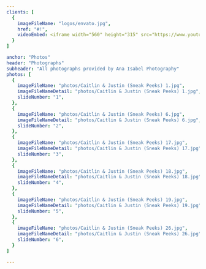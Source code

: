 ```yaml
---
clients: [
  {
    imageFileName: "logos/envato.jpg",
    href: "#!",
    videoEmbed: <iframe width="560" height="315" src="https://www.youtube.com/embed/S1IPBRd84ws" title="ceremony" frameBorder="0" allow="accelerometer; autoplay; clipboard-write; encrypted-media; gyroscope; picture-in-picture" allowFullScreen />
  }
]

anchor: "Photos"
header: "Photographs"
subheader: "All photographs provided by Ana Isabel Photography"
photos: [
  {
    imageFileName: "photos/Caitlin & Justin (Sneak Peeks) 1.jpg",
    imageFileNameDetail: "photos/Caitlin & Justin (Sneak Peeks) 1.jpg",
    slideNumber: "1",
  },
  {
    imageFileName: "photos/Caitlin & Justin (Sneak Peeks) 6.jpg",
    imageFileNameDetail: "photos/Caitlin & Justin (Sneak Peeks) 6.jpg",
    slideNumber: "2",
  },
  {
    imageFileName: "photos/Caitlin & Justin (Sneak Peeks) 17.jpg",
    imageFileNameDetail: "photos/Caitlin & Justin (Sneak Peeks) 17.jpg",
    slideNumber: "3",
  },
  {
    imageFileName: "photos/Caitlin & Justin (Sneak Peeks) 18.jpg",
    imageFileNameDetail: "photos/Caitlin & Justin (Sneak Peeks) 18.jpg",
    slideNumber: "4",
  },
  {
    imageFileName: "photos/Caitlin & Justin (Sneak Peeks) 19.jpg",
    imageFileNameDetail: "photos/Caitlin & Justin (Sneak Peeks) 19.jpg",
    slideNumber: "5",
  },
  {
    imageFileName: "photos/Caitlin & Justin (Sneak Peeks) 26.jpg",
    imageFileNameDetail: "photos/Caitlin & Justin (Sneak Peeks) 26.jpg",
    slideNumber: "6",
  }
]

---
```

